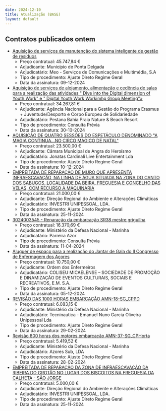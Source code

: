 ```yaml
---
date: 2024-12-10
title: Atualização (BASE)
layout: default
---
```

## Contratos publicados ontem

* [Aquisição de serviços de manutenção do sistema inteligente de gestão de resíduos](https://www.base.gov.pt/Base4/pt/detalhe/?type=contratos&id=11075304)
  * Preço contratual: 45.747,84 €
  * Adjudicante: Município de Ponta Delgada
  * Adjudicatário: Meo - Serviços de Comunicações e Multimédia, S.A
  * Tipo de procedimento: Ajuste Direto Regime Geral
  * Data da assinatura: 09-12-2024
* [Aquisição de serviços de alojamento, alimentação e cedência de salas para a realização das atividades " Dive into the Digital dimension of Youth Work" e " Digital Youth Work Workimhg Group Meeting"»](https://www.base.gov.pt/Base4/pt/detalhe/?type=contratos&id=11075913)
  * Preço contratual: 34.267,81 €
  * Adjudicante: Agência Nacional para a Gestão do Programa Erasmus + Juventude/Desporto e Corpo Europeu de Solidariedade
  * Adjudicatário: Pestana Bahia Praia Nature & Beach Resort
  * Tipo de procedimento: Consulta Prévia
  * Data da assinatura: 30-10-2024
* [AQUISIÇÃO DE QUATRO SESSÕES DO ESPETÁCULO DENOMINADO "A MAGIA CONTINUA...NO CIRCO MÁGICO DE NATAL"](https://www.base.gov.pt/Base4/pt/detalhe/?type=contratos&id=11075948)
  * Preço contratual: 23.500,00 €
  * Adjudicante: Câmara Municipal de Angra do Heroísmo
  * Adjudicatário: Jonatas Cardinali Live Entertainment Lda
  * Tipo de procedimento: Ajuste Direto Regime Geral
  * Data da assinatura: 10-12-2024
* [EMPREITADA DE REPARAÇÃO DE MURO QUE APRESENTA INFRAESCAVAÇÃO, NA LINHA DE ÁGUA SITUADA NA ZONA DO CANTO DOS SABUGOS, LOCALIDADE DA BEIRA, FREGUESIA E CONCELHO DAS VELAS, COM RECURSO A MAQUINARIA](https://www.base.gov.pt/Base4/pt/detalhe/?type=contratos&id=11075961)
  * Preço contratual: 21.000,00 €
  * Adjudicante: Direção Regional do Ambiente e Alterações Climáticas
  * Adjudicatário: INVESTRI UNIPESSOAL, LDA.
  * Tipo de procedimento: Ajuste Direto Regime Geral
  * Data da assinatura: 25-11-2024
* [3024003545 - Reparação da embarcação SR38 mestre griguilha](https://www.base.gov.pt/Base4/pt/detalhe/?type=contratos&id=11076680)
  * Preço contratual: 16.370,69 €
  * Adjudicante: Ministério da Defesa Nacional - Marinha
  * Adjudicatário: Parreira Azor
  * Tipo de procedimento: Consulta Prévia
  * Data da assinatura: 11-04-2024
* [Aluguer de espaço para a realização do Jantar de Gala do II Congresso de Enfermagem dos Açores](https://www.base.gov.pt/Base4/pt/detalhe/?type=contratos&id=11075187)
  * Preço contratual: 10.750,00 €
  * Adjudicante: Ordem dos Enfermeiros
  * Adjudicatário: COLISEU MICAELENSE – SOCIEDADE DE PROMOÇÃO E DINAMIZAÇÃO DE EVENTOS CULTURAIS, SOCIAIS E RECREATIVOS, E.M. S.A.
  * Tipo de procedimento: Ajuste Direto Regime Geral
  * Data da assinatura: 05-12-2024
* [REVISÃO DAS 1000 HORAS EMBARCAÇÃO AMN-18-SG_CPPD](https://www.base.gov.pt/Base4/pt/detalhe/?type=contratos&id=11076425)
  * Preço contratual: 6.083,15 €
  * Adjudicante: Ministério da Defesa Nacional - Marinha
  * Adjudicatário: Tecninautica - Emanuel Nuno Garcia Oliveira Unipessoal Lda
  * Tipo de procedimento: Ajuste Direto Regime Geral
  * Data da assinatura: 29-02-2024
* [Revisão 800 horas dos motores embarcação AMN-37-SG_CPHorta](https://www.base.gov.pt/Base4/pt/detalhe/?type=contratos&id=11075956)
  * Preço contratual: 5.419,52 €
  * Adjudicante: Ministério da Defesa Nacional - Marinha
  * Adjudicatário: Azores Sub, LDA
  * Tipo de procedimento: Ajuste Direto Regime Geral
  * Data da assinatura: 28-02-2024
* [EMPREITADA DE REPARAÇÃO DA ZONA DE INFRAESCAVAÇÃO DA RIBEIRA DO GROTÃO NO LUGAR DOS BISCOITOS NA FREGUESIA DA CALHETA - SÃO JORGE](https://www.base.gov.pt/Base4/pt/detalhe/?type=contratos&id=11076158)
  * Preço contratual: 5.000,00 €
  * Adjudicante: Direção Regional do Ambiente e Alterações Climáticas
  * Adjudicatário: INVESTRI UNIPESSOAL, LDA.
  * Tipo de procedimento: Ajuste Direto Regime Geral
  * Data da assinatura: 25-11-2024

